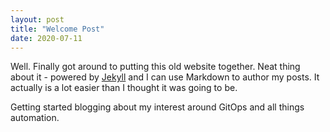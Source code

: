 ```yaml
---
layout: post
title: "Welcome Post"
date: 2020-07-11
---
```


Well. Finally got around to putting this old website together. Neat thing about it - powered by [Jekyll](http://jekyllrb.com) and I can use Markdown to author my posts. It actually is a lot easier than I thought it was going to be.

Getting started blogging about my interest around GitOps and all things automation.
